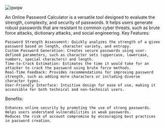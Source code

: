 ![qwqw](https://github.com/user-attachments/assets/6e22f562-c25e-47db-8e86-7e14cfa89bf6)


An Online Password Calculator is a versatile tool designed to evaluate the strength, complexity, and security of passwords. It helps users generate robust passwords that are resistant to common cyber threats, such as brute force attacks, dictionary attacks, and social engineering.
Key Features:

    Password Strength Assessment: Quickly analyzes the strength of a given password based on length, character variety, and entropy.
    Custom Password Generation: Creates secure passwords using user-defined parameters, such as character sets (uppercase, lowercase, numbers, special characters) and length.
    Time-to-Crack Estimation: Estimates the time it would take for an attacker to crack the password using brute force methods.
    Real-Time Feedback: Provides recommendations for improving password strength, such as adding more characters or including diverse character types.
    User-Friendly Interface: Intuitive design for ease of use, making it accessible for both technical and non-technical users.

Benefits:

    Enhances online security by promoting the use of strong passwords.
    Helps users understand vulnerabilities in weak passwords.
    Reduces the risk of account compromise by encouraging best practices in password creation.
